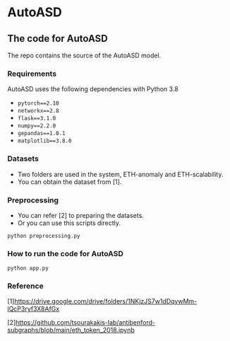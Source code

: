 # AutoASD

## The code for AutoASD

The repo contains the source of the AutoASD model.



### Requirements

AutoASD uses the following dependencies with Python 3.8

- `pytorch==2.10`
- `networkx==2.8`
- `flask==3.1.0`
- `numpy==2.2.0`
- `gepandas==1.0.1`
- `matplotlib==3.8.0`



### Datasets

- Two folders are used in the system, ETH-anomaly and ETH-scalability.
- You can obtain the dataset from [1].



### Preprocessing

- You can refer [2] to preparing the datasets.
- Or you can use this scripts directly.

```
python preprocessing.py
```



### How to run the code for AutoASD

```
python app.py
```



### Reference

[1]https://drive.google.com/drive/folders/1NKjzJS7w1dDqvwMm-lQcP3ryf3X8AfGx

[2]https://github.com/tsourakakis-lab/antibenford-subgraphs/blob/main/eth_token_2018.ipynb
